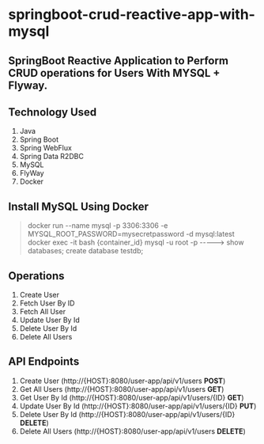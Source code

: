 # springboot-crud-reactive-app-with-mysql

<h2>SpringBoot Reactive Application to Perform CRUD operations for Users With MYSQL + Flyway.</h2>

Technology Used
---------------
1. Java
2. Spring Boot
3. Spring WebFlux
4. Spring Data R2DBC
5. MySQL
6. FlyWay
7. Docker


Install MySQL Using Docker
--------------------------------
>docker run --name mysql -p 3306:3306 -e MYSQL_ROOT_PASSWORD=mysecretpassword -d mysql:latest
>docker exec -it bash {container_id}
>mysql -u root -p -----> <enter password>
>show databases;
>create database testdb;

Operations
----------
1. Create User
2. Fetch User By ID
3. Fetch All User
4. Update User By Id
5. Delete User By Id
6. Delete All Users
  


API Endpoints
--------------
1. Create User (http://{HOST}:8080/user-app/api/v1/users  <b>POST</b>)
2. Get All Users (http://{HOST}:8080/user-app/api/v1/users  <b>GET</b>)
3. Get User By Id (http://{HOST}:8080/user-app/api/v1/users/{ID}  <b>GET</b>)
4. Update User By Id (http://{HOST}:8080/user-app/api/v1/users/{ID}  <b>PUT</b>)
5. Delete User By Id (http://{HOST}:8080/user-app/api/v1/users/{ID}  <b>DELETE</b>)
6. Delete All Users (http://{HOST}:8080/user-app/api/v1/users  <b>DELETE</b>)
